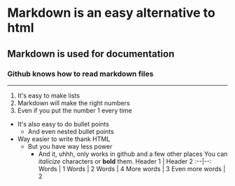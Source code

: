 # Markdown is an easy alternative to html
## Markdown is used for documentation
### Github knows how to read markdown files
---
1) It's easy to make lists
1) Markdown will make the right numbers
1) Even if you put the number 1 every time
- It's also easy to do bullet points
  - And even nested bullet points
- Way easier to write thank HTML
  - But you have way less power
    - And it, uhhh, only works in github and a few other places
You can _italicize_ characters or **bold** them.
Header 1 | Header 2
:--|--:
Words | 1
Words | 2
Words | 4
More words | 3
Even more words | 2